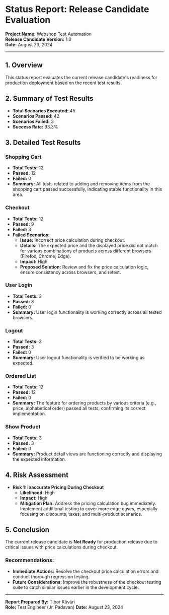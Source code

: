 # Status Report: Release Candidate Evaluation

**Project Name:** Webshop Test Automation  
**Release Candidate Version:** 1.0  
**Date:** August 23, 2024

---

## 1. Overview
This status report evaluates the current release candidate's readiness for production deployment based on the recent test results.

## 2. Summary of Test Results

- **Total Scenarios Executed:** 45
- **Scenarios Passed:** 42
- **Scenarios Failed:** 3
- **Success Rate:** 93.3%

## 3. Detailed Test Results

### Shopping Cart
- **Total Tests:** 12
- **Passed:** 12
- **Failed:** 0
- **Summary:** All tests related to adding and removing items from the shopping cart passed successfully, indicating stable functionality in this area.

### Checkout
- **Total Tests:** 12
- **Passed:** 9
- **Failed:** 3
- **Failed Scenarios:**
    - **Issue:** Incorrect price calculation during checkout.
    - **Details:** The expected price and the displayed price did not match for various combinations of products across different browsers (Firefox, Chrome, Edge).
    - **Impact:** High
    - **Proposed Solution:** Review and fix the price calculation logic, ensure consistency across browsers, and retest.

### User Login
- **Total Tests:** 3
- **Passed:** 3
- **Failed:** 0
- **Summary:** User login functionality is working correctly across all tested browsers.

### Logout
- **Total Tests:** 3
- **Passed:** 3
- **Failed:** 0
- **Summary:** User logout functionality is verified to be working as expected.

### Ordered List
- **Total Tests:** 12
- **Passed:** 12
- **Failed:** 0
- **Summary:** The feature for ordering products by various criteria (e.g., price, alphabetical order) passed all tests, confirming its correct implementation.

### Show Product
- **Total Tests:** 3
- **Passed:** 3
- **Failed:** 0
- **Summary:** Product detail views are functioning correctly and displaying the expected information.

## 4. Risk Assessment

- **Risk 1: Inaccurate Pricing During Checkout**
    - **Likelihood:** High
    - **Impact:** High
    - **Mitigation Plan:** Address the pricing calculation bug immediately. Implement additional testing to cover more edge cases, especially focusing on discounts, taxes, and multi-product scenarios.

## 5. Conclusion
The current release candidate is **Not Ready** for production release due to critical issues with price calculations during checkout.

### Recommendations:
- **Immediate Actions:** Resolve the checkout price calculation errors and conduct thorough regression testing.
- **Future Considerations:** Improve the robustness of the checkout testing suite to catch similar issues earlier in the development cycle.

---

**Report Prepared By:** Tibor Kővári  
**Role:** Test Engineer (Jr. Padavan) 
**Date:** August 23, 2024
